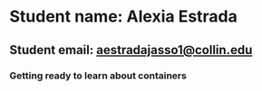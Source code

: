 # Student name: Alexia Estrada
## Student email: aestradajasso1@collin.edu
### Getting ready to learn about containers 
